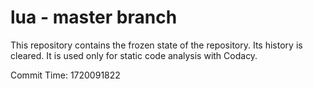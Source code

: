 # lua - master branch

This repository contains the frozen state of the repository.
Its history is cleared. It is used only for static code
analysis with Codacy.

Commit Time: 1720091822
